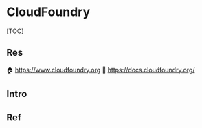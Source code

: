 # CloudFoundry

[TOC]



## Res
🏠 https://www.cloudfoundry.org
📂 https://docs.cloudfoundry.org/



## Intro


## Ref

